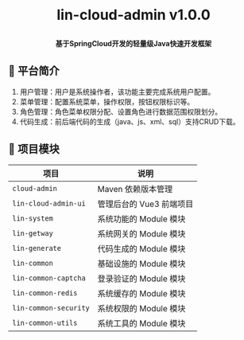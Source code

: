 
<h1 align="center" style="margin: 30px 0 30px; font-weight: bold;">lin-cloud-admin v1.0.0</h1>
<h4 align="center">基于SpringCloud开发的轻量级Java快速开发框架</h4>
<p align="center">

</p>

## 🐨 平台简介

1.  用户管理：用户是系统操作者，该功能主要完成系统用户配置。
2.  菜单管理：配置系统菜单，操作权限，按钮权限标识等。
3.  角色管理：角色菜单权限分配、设置角色进行数据范围权限划分。
4.  代码生成：前后端代码的生成（java、js、xml、sql）支持CRUD下载。



## 🐨 项目模块

| 项目                      | 说明                 |
|-------------------------|-----------------------|
| `cloud-admin`    | Maven 依赖版本管理       |
| `lin-cloud-admin-ui`   | 管理后台的 Vue3 前端项目     |
| `lin-system`   | 系统功能的 Module 模块    |
| `lin-getway`   | 系统网关的 Module 模块    |
| `lin-generate`   | 代码生成的 Module 模块    |
| `lin-common`    | 基础设施的 Module 模块    |
| `lin-common-captcha`     | 登录验证的 Module 模块    |
| `lin-common-redis`      | 系统缓存的 Module 模块    |
| `lin-common-security`      | 系统权限的 Module 模块    |
| `lin-common-utils`      | 系统工具的 Module 模块    |


